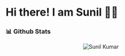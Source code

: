 # Hi there! I am Sunil 🙋‍♂️

### 📊 Github Stats
  <p align="center"> <img src="https://github-readme-stats.vercel.app/api?username=sunil9211&count_private=true&show_icons=true&include_all_commits=true" alt="Sunil Kumar" />
